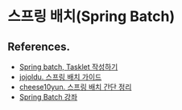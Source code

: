 # 스프링 배치(Spring Batch)


## References.

- [Spring batch, Tasklet 작성하기](https://juneyr.dev/2019-07-24/spring-batch-tasklet)
- [jojoldu. 스프링 배치 가이드](https://jojoldu.tistory.com/324?category=902551)
- [cheese10yun. 스프링 배치 간단 정리](https://cheese10yun.github.io/spring-batch-basic/)
- [Spring Batch 강좌](https://www.fwantastic.com/p/spring-batch.html)
